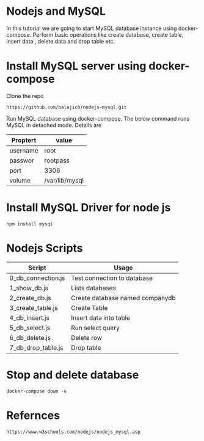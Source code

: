 # Nodejs and MySQL
In this tutorial we are going to start MySQL database instance using docker-compose. Perform basic operations like create database, create table, insert data , delete data and drop table etc.
# Install MySQL server using docker-compose
Clone the repo

    https://github.com/balajich/nodejs-mysql.git
Run MySQL database using docker-compose. The below command runs MySQL in detached mode. Details are

Proptert|value
---|---
username|root
passwor|rootpass
port|3306
volume|/var/lib/mysql

# Install MySQL Driver for node js
    npm install mysql
# Nodejs Scripts 

Script| Usage 
---|---
0_db_connection.js| Test connection to database
1_show_db.js| Lists databases
2_create_db.js| Create database named companydb
3_create_table.js| Create Table
4_db_insert.js | Insert data into table
5_db_select.js | Run select query
6_db_delete.js | Delete row
7_db_drop_table.js | Drop table
# Stop and delete database
    docker-compose down -v
# Refernces
    https://www.w3schools.com/nodejs/nodejs_mysql.asp